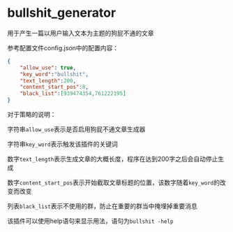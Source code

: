 # bullshit_generator

用于产生一篇以用户输入文本为主题的狗屁不通的文章

参考配置文件config.json中的配置内容：

```json
{
    "allow_use": true,
    "key_word":"bullshit",
    "text_length":200,
    "content_start_pos":8,
    "black_list":[939474354,761222195]
}
```

对于策略的说明：

字符串`allow_use`表示是否启用狗屁不通文章生成器

字符串`key_word`表示触发该插件的关键词

数字`text_length`表示生成文章的大概长度，程序在达到200字之后会自动停止生成

数字`content_start_pos`表示开始截取文章标题的位置，该数字随着`key_word`的改变而改变

列表`black_list`表示不使用的群，防止在重要的群当中掩埋掉重要消息

该插件可以使用help语句来显示用法，语句为`bullshit -help`